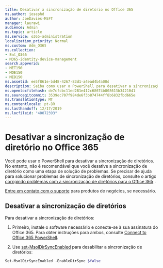 ```yaml
---
title: Desativar a sincronização de diretório no Office 365
ms.author: josephd
author: JoeDavies-MSFT
manager: laurawi
audience: Admin
ms.topic: article
ms.service: o365-administration
localization_priority: Normal
ms.custom: Adm_O365
ms.collection:
- Ent_O365
- M365-identity-device-management
search.appverid:
- MET150
- MOE150
- MED150
ms.assetid: ee5f861e-bd48-4267-83d1-a4ead4b4a00d
description: Saiba como usar o PowerShell para desativar a sincronização de diretório para o Office 365
ms.openlocfilehash: de7cfcbc11ed281e412c68674b808613b3421041
ms.sourcegitcommit: 3539ec707f984de6f3b874744ff8b6832fbd665e
ms.translationtype: MT
ms.contentlocale: pt-BR
ms.lasthandoff: 12/17/2019
ms.locfileid: "40072393"
---
```

# <a name="turn-off-directory-synchronization-for-office-365"></a>Desativar a sincronização de diretório no Office 365
Você pode usar o PowerShell para desativar a sincronização de diretórios. No entanto, não é recomendável que você desative a sincronização de diretório como uma etapa de solução de problemas. Se precisar de ajuda para solucionar problemas de sincronização de diretórios, consulte o artigo [corrigindo problemas com a sincronização de diretórios para o Office 365](fix-problems-with-directory-synchronization.md) . 
  
[Entre em contato com o suporte](https://support.office.com/article/32a17ca7-6fa0-4870-8a8d-e25ba4ccfd4b) para produtos de negócios, se necessário.
  
## <a name="turn-off-directory-synchronization"></a>Desativar a sincronização de diretórios  
Para desativar a sincronização de diretórios:
  
1. Primeiro, instale o software necessário e conecte-se à sua assinatura do Office 365. Para obter instruções para ambos, consulte [Connect to Office 365 PowerShell](https://go.microsoft.com/fwlink/p/?LinkId=821938).
    
2. Use [set-MsolDirSyncEnabled](https://go.microsoft.com/fwlink/p/?LinkId=821939) para desabilitar a sincronização de diretórios: 
    
  ```powershell
  Set-MsolDirSyncEnabled -EnableDirSync $false
  ```